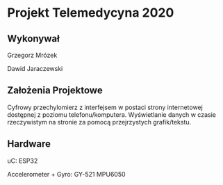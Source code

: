 # Projekt Telemedycyna 2020
## Wykonywał
Grzegorz Mrózek

Dawid Jaraczewski

## Założenia Projektowe

Cyfrowy przechylomierz z interfejsem w postaci strony internetowej dostępnej z poziomu telefonu/komputera. Wyświetlanie danych w czasie rzeczywistym na stronie za pomocą przejrzystych grafik/tekstu.

## Hardware

uC: ESP32

Accelerometer + Gyro: GY-521 MPU6050